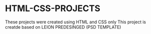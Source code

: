# HTML-CSS-PROJECTS
These projects were created using HTML and CSS only
This project is creatde based on LEION PREDESINGED (PSD TEMPLATE)
